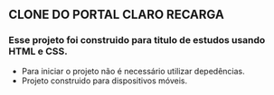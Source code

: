 ## CLONE DO PORTAL CLARO RECARGA

### Esse projeto foi construido para titulo de estudos usando HTML e CSS.

- Para iniciar o projeto não é necessário utilizar depedências. 
- Projeto construido para dispositivos móveis.